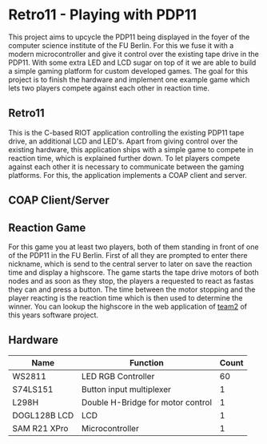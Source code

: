 # Retro11 - Playing with PDP11

This project aims to upcycle the PDP11 being displayed in the foyer of the computer science
institute of the FU Berlin. For this we fuse it with a modern microcontroller and give it control
over the existing tape drive in the PDP11. With some extra LED and LCD sugar on top of it we are
able to build a simple gaming platform for custom developed games.
The goal for this project is to finish the hardware and implement one example game which
lets two players compete against each other in reaction time.

## Retro11

This is the C-based RIOT application controlling the existing PDP11 tape drive,
an additional LCD and LED's. Apart from giving control over the existing hardware,
this application ships with a simple game to compete in reaction time, which is
explained further down.
To let players compete against each other it is necessary to communicate between
the gaming platforms. For this, the application implements a COAP client and server.

## COAP Client/Server


## Reaction Game

For this game you at least two players, both of them standing in front of one of the
PDP11 in the FU Berlin. First of all they are prompted to enter there nickname, which
is send to the central server to later on save the reaction time and display a highscore.
The game starts the tape drive motors of both nodes and as soon as they stop, the players
a requested to react as fastas they can and press a button. The time between the motor
stopping and the player reacting is the reaction time which is then used to determine
the winner.
You can lookup the highscore in the web application of [team2](https://github.com/fu-inet-swp17/team2)
of this years software project.

## Hardware

|Name|Function|Count|
|----|--------|-----|
|WS2811|LED RGB Controller|60|
|S74LS151|Button input multiplexer|1|
|L298H|Double H-Bridge for motor control|1|
|DOGL128B LCD|LCD|1|
|SAM R21 XPro|Microcontroller|1|
